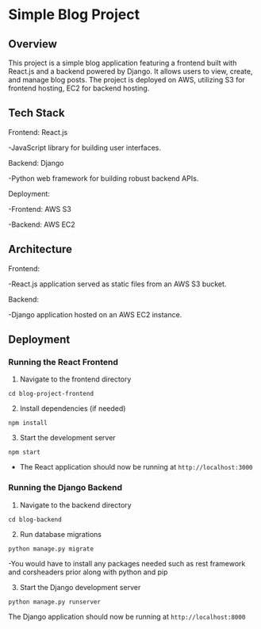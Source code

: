 # Simple Blog Project

## Overview

This project is a simple blog application featuring a frontend built with React.js and a backend powered by Django. It allows users to view, create, and manage blog posts. The project is deployed on AWS, utilizing S3 for frontend hosting, EC2 for backend hosting.

## Tech Stack

Frontend: React.js 

-JavaScript library for building user interfaces.

Backend: Django 

-Python web framework for building robust backend APIs.

Deployment: 

-Frontend: AWS S3 

-Backend: AWS EC2

## Architecture

Frontend: 

-React.js application served as static files from an AWS S3 bucket.

Backend:

-Django application hosted on an AWS EC2 instance.

## Deployment

### Running the React Frontend

1. Navigate to the frontend directory

`cd blog-project-frontend`

2. Install dependencies (if needed)

`npm install`

3. Start the development server

`npm start`

- The React application should now be running at `http://localhost:3000`

### Running the Django Backend

1. Navigate to the backend directory

`cd blog-backend`

2. Run database migrations

`python manage.py migrate`

-You would have to install any packages needed such as rest framework and corsheaders prior along with python and pip 

3. Start the Django development server

`python manage.py runserver`

The Django application should now be running at `http://localhost:8000`